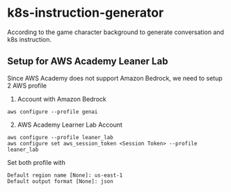# k8s-instruction-generator
According to the game character background to generate conversation and k8s instruction.


## Setup for AWS Academy Leaner Lab 
Since AWS Academy does not support Amazon Bedrock, we need to setup 2 AWS profile

1. Account with Amazon Bedrock
```
aws configure --profile genai
```
2. AWS Academy Learner Lab Account
```
aws configure --profile leaner_lab
aws configure set aws_session_token <Session Token> --profile leaner_lab
```

Set both profile with
```
Default region name [None]: us-east-1
Default output format [None]: json
```


